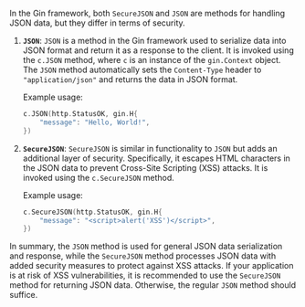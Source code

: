 In the Gin framework, both `SecureJSON` and `JSON` are methods for handling JSON data, but they differ in terms of security.

1. **`JSON`**: `JSON` is a method in the Gin framework used to serialize data into JSON format and return it as a response to the client. It is invoked using the `c.JSON` method, where `c` is an instance of the `gin.Context` object. The `JSON` method automatically sets the `Content-Type` header to `"application/json"` and returns the data in JSON format.

   Example usage:
   ```go
   c.JSON(http.StatusOK, gin.H{
       "message": "Hello, World!",
   })
   ```

2. **`SecureJSON`**: `SecureJSON` is similar in functionality to `JSON` but adds an additional layer of security. Specifically, it escapes HTML characters in the JSON data to prevent Cross-Site Scripting (XSS) attacks. It is invoked using the `c.SecureJSON` method.

   Example usage:
   ```go
   c.SecureJSON(http.StatusOK, gin.H{
       "message": "<script>alert('XSS')</script>",
   })
   ```

In summary, the `JSON` method is used for general JSON data serialization and response, while the `SecureJSON` method processes JSON data with added security measures to protect against XSS attacks. If your application is at risk of XSS vulnerabilities, it is recommended to use the `SecureJSON` method for returning JSON data. Otherwise, the regular `JSON` method should suffice.